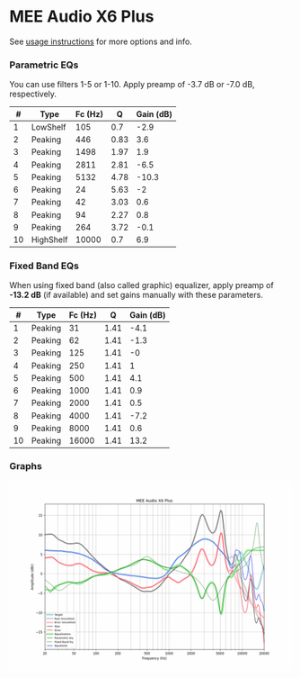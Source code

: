 # MEE Audio X6 Plus
See [usage instructions](https://github.com/jaakkopasanen/AutoEq#usage) for more options and info.

### Parametric EQs
You can use filters 1-5 or 1-10. Apply preamp of -3.7 dB or -7.0 dB, respectively.

|   # | Type      |   Fc (Hz) |    Q |   Gain (dB) |
|-----|-----------|-----------|------|-------------|
|   1 | LowShelf  |       105 | 0.7  |        -2.9 |
|   2 | Peaking   |       446 | 0.83 |         3.6 |
|   3 | Peaking   |      1498 | 1.97 |         1.9 |
|   4 | Peaking   |      2811 | 2.81 |        -6.5 |
|   5 | Peaking   |      5132 | 4.78 |       -10.3 |
|   6 | Peaking   |        24 | 5.63 |        -2   |
|   7 | Peaking   |        42 | 3.03 |         0.6 |
|   8 | Peaking   |        94 | 2.27 |         0.8 |
|   9 | Peaking   |       264 | 3.72 |        -0.1 |
|  10 | HighShelf |     10000 | 0.7  |         6.9 |

### Fixed Band EQs
When using fixed band (also called graphic) equalizer, apply preamp of **-13.2 dB** (if available) and set gains manually with these parameters.

|   # | Type    |   Fc (Hz) |    Q |   Gain (dB) |
|-----|---------|-----------|------|-------------|
|   1 | Peaking |        31 | 1.41 |        -4.1 |
|   2 | Peaking |        62 | 1.41 |        -1.3 |
|   3 | Peaking |       125 | 1.41 |        -0   |
|   4 | Peaking |       250 | 1.41 |         1   |
|   5 | Peaking |       500 | 1.41 |         4.1 |
|   6 | Peaking |      1000 | 1.41 |         0.9 |
|   7 | Peaking |      2000 | 1.41 |         0.5 |
|   8 | Peaking |      4000 | 1.41 |        -7.2 |
|   9 | Peaking |      8000 | 1.41 |         0.6 |
|  10 | Peaking |     16000 | 1.41 |        13.2 |

### Graphs
![](./MEE%20Audio%20X6%20Plus.png)
